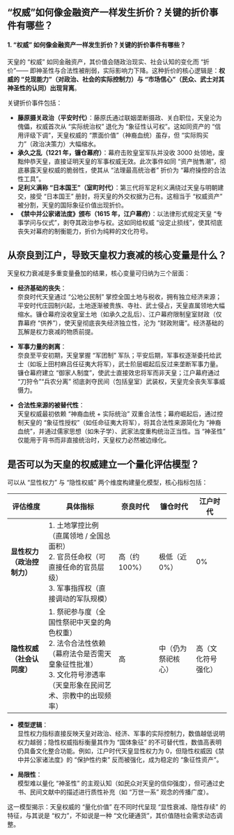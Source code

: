 ## “权威”如何像金融资产一样发生折价？关键的折价事件有哪些？

#### 1. “权威” 如何像金融资产一样发生折价？关键的折价事件有哪些？

天皇的 “权威” 如同金融资产，其价值会随政治现实、社会认知的变化而 “折价”—— 即神圣性与合法性被削弱，实际影响力下降。这种折价的核心逻辑是：**权威的 “兑现能力”（对政治、社会的实际控制力）与 “市场信心”（民众、武士对其神圣性的认同）出现背离**。

  
关键折价事件包括：

- **藤原摄关政治（平安时代）**：藤原氏通过联姻垄断摄政、关白职位，天皇沦为傀儡，权威首次从 “实际统治权” 退化为 “象征性认可权”。这如同资产的 “信用评级下调”，天皇权威的 “票面价值”（神裔血统）虽存，但 “实际购买力”（政治决策力）大幅缩水。
- **承久之乱（1221 年，镰仓幕府）**：幕府击败皇室军队并没收 3000 处领地，废黜仲恭天皇，直接证明天皇的军事权威无效。此次事件如同 “资产抛售潮”，彻底暴露天皇权威的脆弱性，使其从 “法理最高统治者” 折价为 “幕府操控的合法性工具”。
- **足利义满称 “日本国王”（室町时代）**：第三代将军足利义满绕过天皇与明朝建交，接受 “日本国王” 册封，将天皇的外交权据为己有。这相当于 “权威资产” 被分割，天皇的国际象征价值出现折价。
- **《禁中并公家诸法度》颁布（1615 年，江户幕府）**：以法律形式规定天皇 “专事学问与仪式”，剥夺其政治参与权。这如同给权威 “设定止损线”，使其彻底丧失对幕府的制衡能力，折价为纯粹的文化符号。


## 从奈良到江户，导致天皇权力衰减的核心变量是什么？

天皇权力衰减是多重变量叠加的结果，核心变量可归纳为三个层面：

- **经济基础的丧失**：  
    奈良时代天皇通过 “公地公民制” 掌控全国土地与税收，拥有独立经济来源；平安时代庄园制兴起，土地逐渐被贵族、寺社、武士侵占，天皇直属领地大幅缩水。镰仓幕府没收皇室土地（如承久之乱后）、江户幕府限制皇室财政（仅靠幕府 “供养”），使天皇彻底丧失经济独立性，沦为 “财政附庸”。经济基础的瓦解是权力衰减的物质前提。
    
- **军事力量的剥离**：  
    奈良至平安初期，天皇掌握 “军团制” 军队；平安后期，军事权逐渐委托给武士（如坂上田村麻吕任征夷大将军），武士阶层崛起后反过来垄断军事力量。镰仓幕府建立 “御家人制度”，使武士直接效忠将军而非天皇；江户幕府通过 “刀狩令”“兵农分离” 彻底剥夺民间（包括皇室）武装权，天皇完全丧失军事威慑力。
    
- **合法性来源的被替代性**：  
    天皇权威最初依赖 “神裔血统 + 实际统治” 双重合法性；幕府崛起后，通过控制天皇的 “象征性授权”（如任命征夷大将军），将其合法性来源简化为 “神裔血统”，并通过儒家思想（如朱子学）、武家法度重构统治正当性。当 “神圣性” 仅能用于背书而非直接统治时，天皇权力必然被边缘化。


## 是否可以为天皇的权威建立一个量化评估模型？

可以从 “显性权力” 与 “隐性权威” 两个维度构建量化模型，核心指标包括：

|**评估维度**|**具体指标**|**奈良时代**|**镰仓时代**|**江户时代**|
|---|---|---|---|---|
|**显性权力（政治控制力）**|1. 土地掌控比例（直属领地 / 全国总面积）  <br>2. 官员任命权（可直接任命的官员层级）  <br>3. 军事指挥权（直接调动的军队规模）|高（约 100%）|极低（近 0%）|0%|
|**隐性权威（社会认同度）**|1. 祭祀参与度（全国性祭祀中天皇的角色权重）  <br>2. 法令合法性依赖（幕府法令是否需天皇象征性批准）  <br>3. 文化符号渗透率（天皇形象在民间艺术、宗教中的出现频率）|高|中（仍为祭祀核心）|高（文化符号强化）|

  

- **模型逻辑**：  
    显性权力指标直接反映天皇对政治、经济、军事的实际控制力，数值越低说明权力越弱；隐性权威指标衡量其作为 “国体象征” 的不可替代性，数值高表明仍具备文化整合功能。例如，江户时代天皇显性权力为 0，但隐性权威因《禁中并公家诸法度》的 “保护性约束” 反而被强化，成为稳定的 “象征性资产”。
    
- **局限性**：  
    模型难以量化 “神圣性” 的主观认知（如民众对天皇的信仰强度），但可通过史书、民间文献中的描述进行质性补充（如 “万世一系” 观念的传播广度）。
    

这一模型揭示：天皇权威的 “量化价值” 在不同时代呈现 “显性衰减、隐性存续” 的特征，与其说是 “权力”，不如说是一种 “文化硬通货”，其价值随社会需求动态调整。